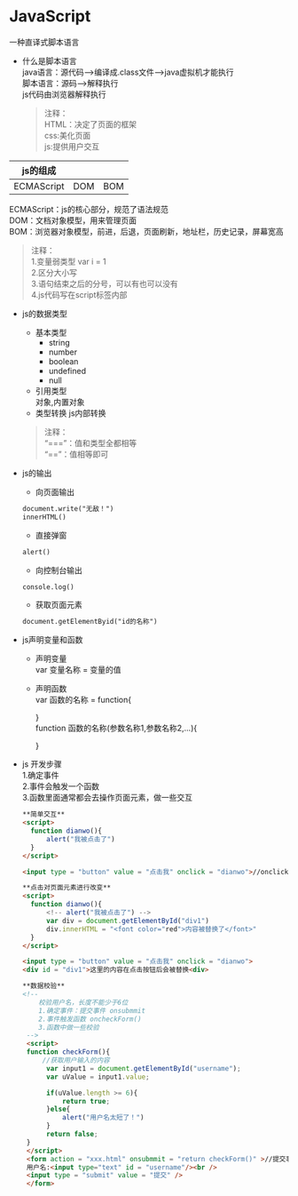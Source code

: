 # JavaScript   
一种直译式脚本语言   
* 什么是脚本语言  
  java语言：源代码-->编译成.class文件-->java虚拟机才能执行  
  脚本语言：源码-->解释执行   
  js代码由浏览器解释执行


  >注释：    
  HTML：决定了页面的框架   
  css:美化页面   
  js:提供用户交互   

|js的组成| | |
|---|---|---|
|ECMAScript|DOM|BOM|

  ECMAScript：js的核心部分，规范了语法规范  
  DOM：文档对象模型，用来管理页面   
  BOM：浏览器对象模型，前进，后退，页面刷新，地址栏，历史记录，屏幕宽高    

  >注释：   
  1.变量弱类型  var i = 1  
  2.区分大小写  
  3.语句结束之后的分号，可以有也可以没有      
  4.js代码写在script标签内部  

* js的数据类型  
  * 基本类型
    * string
    * number
    * boolean
    * undefined
    * null
  * 引用类型  
  对象,内置对象
  * 类型转换
  js内部转换

  >注释：  
  “===”：值和类型全都相等  
  “==”：值相等即可  

* js的输出  
  *  向页面输出  
  ```html
  document.write("无敌！")
  innerHTML()
  ```
  * 直接弹窗
  ```html 
  alert()
  ```
  * 向控制台输出
  ```html
  console.log()
  ```
  * 获取页面元素  
  ```html
  document.getElementByid("id的名称")
  ```
* js声明变量和函数  
  * 声明变量  
  var 变量名称 = 变量的值  
  * 声明函数  
  var 函数的名称 = function{

     }  
  function 函数的名称(参数名称1,参数名称2,...){

    }

* js 开发步骤  
  1.确定事件  
  2.事件会触发一个函数  
  3.函数里面通常都会去操作页面元素，做一些交互  
  ```html
  **简单交互**
  <script>
    function dianwo(){
        alert("我被点击了")
    }
  </script>

  <input type = "button" value = "点击我" onclick = "dianwo">//onclick代表点击事件将这个按钮与函数进行绑定
  ```
  ```html
  **点击对页面元素进行改变**
  <script>
    function dianwo(){
        <!-- alert("我被点击了") -->
        var div = document.getElementById("div1")
        div.innerHTML = "<font color="red">内容被替换了</font>"
    }
  </script>

  <input type = "button" value = "点击我" onclick = "dianwo">
  <div id = "div1">这里的内容在点击按钮后会被替换<div>
  ```
  ```html
  **数据校验**
  <!-- 
      校验用户名，长度不能少于6位
      1.确定事件：提交事件 onsubmmit
      2.事件触发函数 oncheckForm()
      3.函数中做一些校验
   -->
   <script>
   function checkForm(){
       //获取用户输入的内容
        var input1 = document.getElementById("username");
        var uValue = input1.value;

        if(uValue.length >= 6){
            return true;
        }else{
            alert("用户名太短了！")
        }
        return false;
   }
   </script>
   <form action = "xxx.html" onsubmmit = "return checkForm()" >//提交事件比较特殊，必须有返回值
   用户名:<input type="text" id = "username"/><br />
   <input type = "submit" value = "提交" />
   </form> 
  ```
